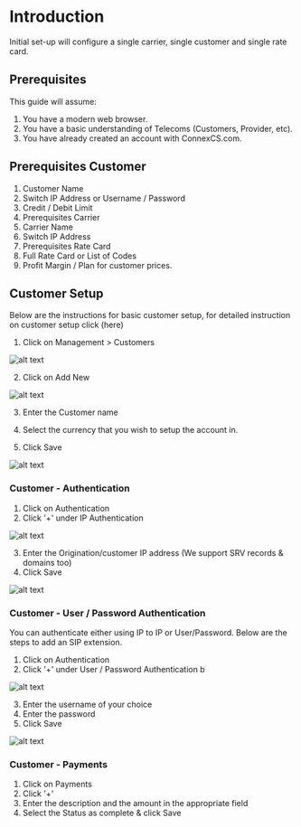 # Introduction

Initial set-up will configure a single carrier, single customer and single rate card.

## Prerequisites

This guide will assume: 

1. You have a modern web browser. 
2. You have a basic understanding of Telecoms (Customers, Provider, etc). 
3. You have already created an account with ConnexCS.com.

## Prerequisites Customer

1. Customer Name
2. Switch IP Address or Username / Password
3. Credit / Debit Limit
4. Prerequisites Carrier
5. Carrier Name
6. Switch IP Address
7. Prerequisites Rate Card
8. Full Rate Card or List of Codes
9. Profit Margin / Plan for customer prices.

## Customer Setup

Below are the instructions for basic customer setup, for detailed instruction on customer setup click (here) 

1. Click on Management > Customers

![alt text][customer-dashboard-new]

2. Click on Add New

![alt text][add-customer-new]

3. Enter the Customer name 

4. Select the currency that you wish to setup the account in.
5. Click Save

![alt text][customer-save-new]

### Customer - Authentication

1. Click on Authentication
2. Click '+' under IP Authentication

![alt text][ip-auth-new]

3. Enter the Origination/customer IP address (We support SRV records & domains too)
4. Click Save

![alt text][ip-auth-2-new]

### Customer - User / Password Authentication

You can authenticate either using IP to IP or User/Password. Below are the steps to add an SIP extension.

1. Click on Authentication
2. Click '+' under User / Password Authentication b

![alt text][user-auth-1-new]

3. Enter the username of your choice
4. Enter the password
5. Click Save

![alt text][user-auth-new]

### Customer - Payments

1. Click on Payments
2. Click '+' 
3. Enter the description and the amount in the appropriate field 
4. Select the Status as complete & click Save



[customer-dashboard-new]: https://raw.githubusercontent.com/digipigeon/connexcs-user-docs/master/new-img/customer-dashboard-new.png "customer-dashboard-new"
[add-customer-new]: https://raw.githubusercontent.com/digipigeon/connexcs-user-docs/master/new-img/add-customer-new.png "add-customer-new"
[customer-save-new]: https://raw.githubusercontent.com/digipigeon/connexcs-user-docs/master/new-img/customer-save-new.png "customer-save-new"
[ip-auth-new]: https://raw.githubusercontent.com/digipigeon/connexcs-user-docs/master/new-img/ip-auth-new.png "ip-auth-new"
[ip-auth-2-new]: https://raw.githubusercontent.com/digipigeon/connexcs-user-docs/master/new-img/ip-auth-2-new.png "ip-auth-2-new"
[user-auth-1-new]: https://raw.githubusercontent.com/digipigeon/connexcs-user-docs/master/new-img/user-auth-1-new.png "user-auth-1-new"
[user-auth-new]: https://raw.githubusercontent.com/digipigeon/connexcs-user-docs/master/new-img/user-auth-new.png "user-auth-new"
[payment-2-new]: https://raw.githubusercontent.com/digipigeon/connexcs-user-docs/master/new-img/payment-2-new.png "ip-auth-new"
[payment-1-new]: https://raw.githubusercontent.com/digipigeon/connexcs-user-docs/master/new-img/payment-1-new.png "payment-1-new"

